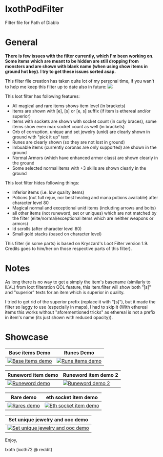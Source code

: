 # IxothPodFilter
FIlter file for Path of Diablo

# General
**There is few issues with the filter currently, which I'm been working on. Some items which are meant to be hidden are still dropping from monsters and are shown with blank name (when using show items in ground hot key). I try to get these issues sorted asap.**

This filter file creation has taken quite lot of my personal time, if you wan't to help me keep this filter up to date also in future: 
<a href="https://www.paypal.com/cgi-bin/webscr?cmd=_donations&business=arsi.rantala@kolumbus.fi&lc=US&item_name=
ixoth_pod_item_filter&no_note=0&cn=&currency_code=EUR&bn=PP-DonationsBF:btn_donateCC_LG.gif:NonHosted"><img src="https://www.paypalobjects.com/en_US/i/btn/btn_donateCC_LG.gif"></a>

This loot filter has following features:

* All magical and rare items shows item level (in brackets)
* Items are shown with [e], [s] or [e, s] suffix (if item is ethereal and/or superior)
* Items with sockets are shown with socket count (in curly braces), some items show even max socket count as well (in brackets)
* Orb of corruption, unique and set jewelry (unid) are clearly shown in ground with "pick it up" text
* Runes are clearly shown (so they are not lost in ground)
* Imbuable items (currently coronas are only supported) are shown in the ground
* Normal Armors (which have enhanced armor class) are shown clearly in the ground
* Some selected normal items with +3 skills are shown clearly in the ground

This loot filter hides following things:

* Inferior items (i.e. low quality items)
* Potions (not full rejuv, nor best healing and mana potions available) after character level 80
* Magical normal and exceptional unid items (including arrows and bolts)
* all other items (not runeword, set or uniques) which are not matched by the filter (elite/normal/exceptional items which are neither weapons or armors)
* Id scrolls (after character level 80)
* Small gold stacks (based on character level)

This filter (in some parts) is based on Kryszard's Loot Filter version 1.9. Credits goes to him/her on those respective parts of this filter).

# Notes

As long there is no way to get a simply the item's basename (similarly to ILVL) from loot filteration QOL feature, this item.filter will show both "[s]" and "superior" texts for an item which is superior in quality.

I tried to get rid of the superior prefix (replace it with "[s]"), but it made the filter so laggy to use (especially in maps), I had to skip it (With ethereal items this works without "aforementioned tricks" as ethereal is not a prefix in item's name (its just shown with reduced opacity)).

# Showcase

| Base items Demo      | Runes Demo      |
|------------|-------------|
| <a href="../newmedia/bases_demo.png?raw=true"><img src="../newmedia/bases_demo_small.png?raw=true" alt="Base items demo"></a> | <a href="../newmedia/rune_demo.png?raw=true"><img src="../newmedia/rune_demo_small.png?raw=true" alt="Rune items demo"></a>

| Runeword item demo      | Runeword item demo 2      |
|------------|-------------|
| <a href="../newmedia/rw_demo.png?raw=true"><img src="../newmedia/rw_demo_small.png?raw=true" alt="Runeword demo"></a> | <a href="../newmedia/rw_demo2.png?raw=true"><img src="../newmedia/rw_demo2_small.png?raw=true" alt="Runeword demo 2"></a>

| Rare demo      | eth socket item demo      |
|------------|-------------|
| <a href="../newmedia/rares.png?raw=true"><img src="../newmedia/rares_small.png?raw=true" alt="Rares demo"></a> | <a href="../newmedia/socket_eth_demo.png?raw=true"><img src="../newmedia/socket_eth_demo_small.png?raw=true" alt="Eth socket item demo"></a>

| Set unique jewelry and ooc demo      |
|------------|
| <a href="../newmedia/set_unique_jewelry_and_ooc_demo.png?raw=true"><img src="../newmedia/set_unique_jewelry_and_ooc_demo_small.png?raw=true" alt="Set unique jewelry and ooc demo"></a>

Enjoy,

Ixoth (ixoth72 @ reddit)
